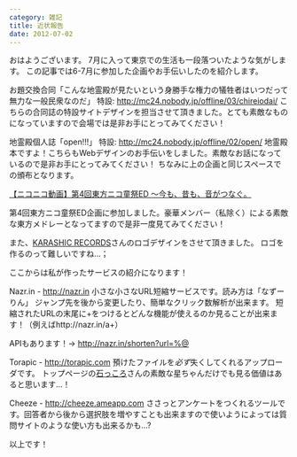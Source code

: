 ```yaml
---
category: 雑記
title: 近状報告
date: 2012-07-02
---
```


おはようございます。
7月に入って東京での生活も一段落ついたような気がします。
この記事では6-7月に参加した企画やお手伝いしたのを紹介します。

お題交換合同「こんな地霊殿が見たいという身勝手な権力の犠牲者はいつだって無力な一般民衆なのだ」
特設: <a href="http://mc24.nobody.jp/offline/03/chireiodai/">http://mc24.nobody.jp/offline/03/chireiodai/</a>
こちらの合同誌の特設サイトデザインを担当させて頂きました。とても素敵なものになっていますので会場では是非お手にとってみてください！

地霊殿個人誌「open!!!」
特設: <a href="http://mc24.nobody.jp/offline/02/open/">http://mc24.nobody.jp/offline/02/open/</a>
地霊殿本ですよ！こちらもWebデザインのお手伝いをしました。素敵なお話になっているので是非お手にとってみてください！
ちなみに上の企画と同じスペースでの頒布となります。

<script type="text/javascript" src="http://ext.nicovideo.jp/thumb_watch/sm18246003?w=490&amp;h=307"></script><noscript><a href="http://www.nicovideo.jp/watch/sm18246003">【ニコニコ動画】第4回東方ニコ童祭ED ～今も、昔も、音がつなぐ。</a></noscript>
第4回東方ニコ童祭ED企画に参加しました。豪華メンバー（私除く）による素敵な東方メドレーとなってますので是非一度見てみてください！

また、<a href="http://karashicrecords.com/">KARASHIC RECORDS</a>さんのロゴデザインをさせて頂きました。
ロゴを作るのって難しいですね...；

ここからは私が作ったサービスの紹介になります！

Nazr.in - <a href="http://nazr.in">http://nazr.in</a>
小さな小さなURL短縮サービスです。読み方は「なずーりん」
ジャンプ先を後から変更したり、簡単なクリック数解析が出来ます。
短縮されたURLの末尾に+をつけるとどんな機能が使えるのか見ることが出来ます！（例えばhttp://nazr.in/a+）

APIもあります！→ http://nazr.in/shorten?url=%@

Torapic - <a href="http://torapic.com">http://torapic.com</a>
預けたファイルを*必ず*失くしてくれるアップローダです。
トップページの<a href="http://twitter.com/ishikkoro">石っころ</a>さんの素敵な星ちゃんだけでも見る価値はあると思います...！

Cheeze - <a href="http://cheeze.ameapp.com">http://cheeze.ameapp.com</a>
ささっとアンケートをつくれるツールです。回答者から後から選択肢を増やすことも出来ますので使いようによっては質問サイトのような使い方も出来るかも...?

以上です！

